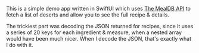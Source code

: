 This is a simple demo app written in SwiftUI which uses [The MealDB API](https://themealdb.com/api.php) to fetch a list of deserts and allow you to see the full recipe & details.

The trickiest part was decoding the JSON returned for recipes, since it uses a series of 20 keys for each ingredient & measure, when a nested array would have been much nicer. When I decode the JSON, that's exactly what I do with it.
